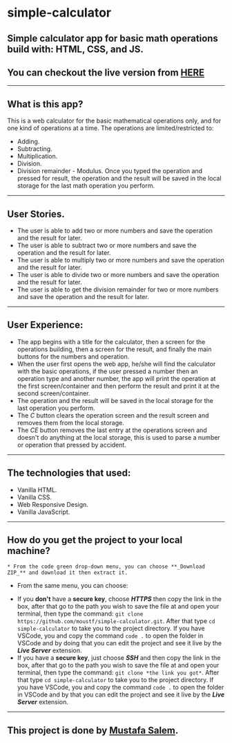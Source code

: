 # simple-calculator
Simple calculator app for basic math operations build with: HTML, CSS, and JS.
---
## You can checkout the live version from [HERE]( https://moustf.github.io/simple-calculator/)

---
## What is this app?

This is a web calculator for the basic mathematical operations only, and for one kind of operations at a time.
The operations are limited/restricted to:
- Adding.
- Subtracting.
- Multiplication.
- Division.
- Division remainder - Modulus.
Once you typed the operation and pressed for result, the operation and the result will be saved in the local storage for the last math operation you perform.

---
## User Stories.

* The user is able to add two or more numbers and save the operation and the result for later.
* The user is able to subtract two or more numbers and save the operation and the result for later.
* The user is able to multiply two or more numbers and save the operation and the result for later.
* The user is able to divide two or more numbers and save the operation and the result for later.
* The user is able to get the division remainder for two or more numbers and save the operation and the result for later.

----
## User Experience:
- The app begins with a title for the calculator, then a screen for the operations building, then a screen for the result, and finally the main buttons for the numbers and operation.
- When the user first opens the web app, he/she will find the calculator with the basic operations, if the user pressed a number then an operation type and another number, the app will print the operation at the first screen/container and then perform the result and print it at the second screen/container.
- The operation and the result will be saved in the local storage for the last operation you perform.
- The *C* button clears the operation screen and the result screen and removes them from the local storage.
- The *CE* button removes the last entry at the operations screen and doesn't do anything at the local storage, this is used to parse a number or operation that pressed by accident.

----
## The technologies that used:
- Vanilla HTML.
- Vanilla CSS.
- Web Responsive Design.
- Vanilla JavaScript.

---
## How do you get the project to your local machine?

	* From the code green drop-down menu, you can choose **_Download ZIP_** and download it then extract it.
* From the same menu, you can choose:
- If you **don't** have a **secure key**, choose **_HTTPS_** then copy the link in the box, after that go to the path you wish to save the file at and open your terminal, then type the command: `git clone https://github.com/moustf/simple-calculator.git`. After that type `cd simple-calculator` to take you to the project directory. If you have VSCode, you and copy the command `code .` to open the folder in VSCode and by doing that you can edit the project and see it live by the **_Live Server_** extension.
- If you have a **secure key**, just choose **_SSH_** and then copy the link in the box, after that go to the path you wish to save the file at and open your terminal, then type the command: `git clone *the link you got*`. After that type `cd simple-calculator` to take you to the project directory. If you have VSCode, you and copy the command `code .` to open the folder in VSCode and by that you can edit the project and see it live by the **_Live Server_** extension.

---

## This project is done by [Mustafa Salem](https://github.com/moustf).